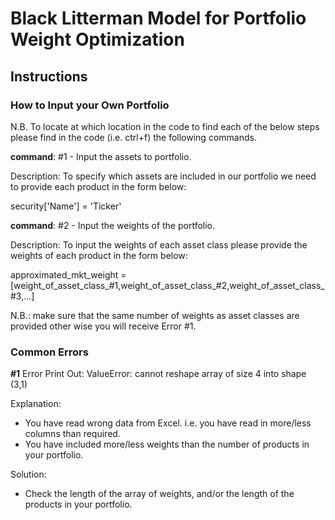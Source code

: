 # Black Litterman Model for Portfolio Weight Optimization

## Instructions

### How to Input your Own Portfolio

N.B. To locate at which location in the code to find each of the below steps please find in the code (i.e. ctrl+f) the following commands.

**command**: #1 - Input the assets to portfolio.

Description: To specify which assets are included in our portfolio we need to provide each product in the form below:

security['Name'] =  'Ticker'

**command**: #2 - Input the weights of the portfolio.

Description: To input the weights of each asset class please provide the weights of each product in the form below:

approximated_mkt_weight = [weight_of_asset_class_#1,weight_of_asset_class_#2,weight_of_asset_class_#3,...]

N.B.: make sure that the same number of weights as asset classes are provided other wise you will receive Error #1.

### Common Errors 

**#1**
Error Print Out: ValueError: cannot reshape array of size 4 into shape (3,1)

Explanation: 
 - You have read wrong data from Excel. i.e. you have read in more/less columns than required.
 - You have included more/less weights than the number of products in your portfolio.

Solution: 
 - Check the length of the array of weights, and/or the length of the products in your portfolio.
